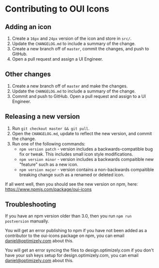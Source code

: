 # Contributing to OUI Icons

## Adding an icon

1. Create a `16px` and `24px` version of the icon and store in `src/`.
2. Update the `CHANGELOG.md` to include a summary of the change.
3. Create a new branch off of `master`, commit the changes, and push to GitHub.
4. Open a pull request and assign a UI Engineer.

## Other changes

1. Create a new branch off of `master` and make the changes.
2. Update the `CHANGELOG.md` to include a summary of the change.
3. Commit and push to GitHub. Open a pull request and assign to a UI Engineer.

## Releasing a new version

1. Run `git checkout master && git pull`.
2. Open the `CHANGELOG.md`, update to reflect the new version, and commit the change.
3. Run one of the following commands:
   * `npm version patch` - version includes a backwards-compatible bug fix or tweak. This includes small icon style modifications.
   * `npm version minor` - version includes a backwards compaitible new "feature" such as a new icon.
   * `npm version major` - version contains a non-backwards compaitible breaking change such as a renamed or deleted icon.

If all went well, then you should see the new version on npm, here:
https://www.npmjs.com/package/oui-icons

## Troubleshooting

If you have an npm version older than 3.0, then you run `npm run postversion` manually.

You will get an error publishing to npm if you have not been added as a contributor to the oui-icons package on npm, you can email daniel@optimizely.com about this.

You will get an error syncing the files to design.optimizely.com if you don't have your ssh keys setup for design.optimizely.com, you can email daniel@optimizely.com about this.
